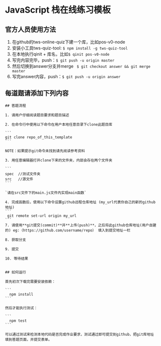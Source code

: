 # JavaScript 栈在线练习模板

## 官方人员使用方法

1. 在github的tws-online-quiz下建一个库，比如pos-v0-node
2. 安装小工具tws-quiz-tool: ```$ npm install -g tws-quiz-tool ```
3. 在本地执行qinit + 库名，比如``` $ qinit pos-v0-node ```
4. 写完内容完毕，push：```$ git push -u origin master ```
5. 然后切换到answer分支并merge ``` $ git checkout answer && git merge master```
6. 写完answer内容，push：```$ git push -u origin answer ```


## 每道题请添加下列内容

    
    ## 答题流程
    
    1. 请用户仔细阅读题目要求和题目描述
    
    2. 在命令行中使用以下命令在用户本地任意目录下clone此题目库
    
    ```
    git clone repo_of_this_template
    ```
    
    NOTE：如果提示git命令未找到请先阅读参考资料
    
    3. 用任意编辑器打开clone下来的文件夹，内部会存在两个文件夹
    
    ```
    spec  //测试文件夹
    src   //源文件
    ```
    
    `请在src文件下的main.js文件内实现main函数`
    
    4. 完成函数后，使用以下命令设置github远程仓库地址 (my_url代表你自己的新的github地址)
    ```
     git remote set-url origin my_url
    ```
    7. 请使用**git提交(commit)**并**上传(push)**，之后将此github仓库地址(用户自建的) eg:（https://github.com/username/repo） 填入到提交地址一栏 
    
    8. 获取分支
    
    9. 提交
    
    10. 等待结果
    
    
    ## 如何运行
    
    首先初次下载完需要安装依赖：
    
    ```
      npm install
    ```
    
    然后才能执行测试：
    
    ```
      npm test
    ```
    
    可以通过测试来检测本地代码是否完成作业要求，测试通过即可提交到github，把git库地址填到答题页面，并提交表单。
    
